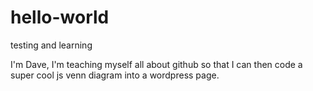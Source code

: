 # hello-world
testing and learning

I'm Dave, I'm teaching myself all about github so that I can then 
code a super cool js venn diagram into a wordpress page.
